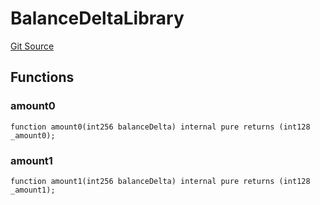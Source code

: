 # BalanceDeltaLibrary
[Git Source](https://github.com/zammdefi/zRouter/blob/d82472ed26014c26a3a1fe7b0de5e2d744c66e34/src/zRouter.sol)


## Functions
### amount0


```solidity
function amount0(int256 balanceDelta) internal pure returns (int128 _amount0);
```

### amount1


```solidity
function amount1(int256 balanceDelta) internal pure returns (int128 _amount1);
```

